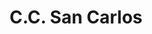---
title: "C.C. San Carlos"
url: /ciudad-guayana-puerto-ordaz/c-c-san-carlos/
shop: centro comercial
---